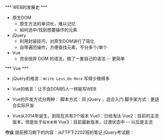 *** WEB的发展史 ***
- 原生DOM
    - 原生方法的单词长，难以记忆
    - 如何选中/找到想要操作的元素
- jQuery
    - 利用封装技巧，对原生DOM进行了简化
    - 自带遍历操作，方便查找元素，不分多个/单个
- Vue
    - 完全抛弃 DOM 的语法，做了一套自己的语法 -- 更简单

*** Vue ***
- jQuery的格言：`Write Less,Do More` 写得少做得多
- Vue的格言：让不会DOM的人一样能写WEB

- Vue的开发方式分两种：
    脚本方式：同 jQuery ，适合入门
    脚手架方式：更适合实际开发
- Vue从2014年诞生，到现在共有3个版本
    Vue1：已经淘汰
    Vue2：目前的主流版本，但是处于`版本末期`
    Vue3：目前最新版本，过渡状态中 -- 以后是主流

**作业**
提前预习剩下的内容：从FTP下2202班的笔记
jQuery考试题：